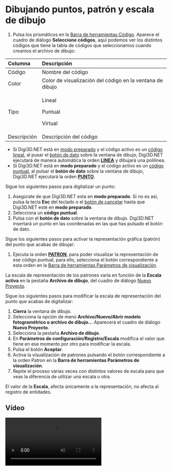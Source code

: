 # Dibujando puntos, patrón y escala de dibujo

1. Pulsa los prismáticos en la [Barra de herramientas Código](https://github.com/digi21/docs/tree/7fc627c885c16fb88afc7cc05a6df2a2f4a54563/digi3d-net/primeros-pasos/comenzando-a-utilizar-digi3d.net/comenzando-con-la-ventana-de-dibujo/BarraDeHerramientasCodigo.html). Aparece el cuadro de diálogo **Seleccione códigos**, aquí podemos ver los distintos códigos que tiene la tabla de códigos que seleccionamos cuando creamos el archivo de dibujo:

<table>
  <thead>
    <tr>
      <th style="text-align:left">Columna</th>
      <th style="text-align:left">Descripci&#xF3;n</th>
    </tr>
  </thead>
  <tbody>
    <tr>
      <td style="text-align:left">C&#xF3;digo</td>
      <td style="text-align:left">Nombre del c&#xF3;digo</td>
    </tr>
    <tr>
      <td style="text-align:left">Color</td>
      <td style="text-align:left">Color de visualizaci&#xF3;n del c&#xF3;digo en la ventana de dibujo</td>
    </tr>
    <tr>
      <td style="text-align:left">Tipo</td>
      <td style="text-align:left">
        <p>Lineal</p>
        <p>Puntual</p>
        <p>Virtual</p>
      </td>
    </tr>
    <tr>
      <td style="text-align:left">Descripci&#xF3;n</td>
      <td style="text-align:left">Descripci&#xF3;n del c&#xF3;digo</td>
    </tr>
  </tbody>
</table>

* Si Digi3D.NET está en [modo preparado](dibujando-puntos-patron-escala.md) y el código activo es un [código lineal](dibujando-puntos-patron-escala.md), al pusar el [botón de dato](dibujando-puntos-patron-escala.md) sobre la ventana de dibujo, Digi3D.NET ejecutará de manera automática la orden [**LINEA**](https://github.com/digi21/docs/tree/7fc627c885c16fb88afc7cc05a6df2a2f4a54563/digi3d-net/primeros-pasos/comenzando-a-utilizar-digi3d.net/comenzando-con-la-ventana-de-dibujo/LINEA.html) y dibujará una polilínea.
* Si Digi3D.NET está en **modo preparado** y el código activo es un [código puntual](dibujando-puntos-patron-escala.md), al pulsar el **botón de dato** sobre la ventana de dibujo, Digi3D.NET ejecutará la orden [**PUNTO**](https://github.com/digi21/docs/tree/7fc627c885c16fb88afc7cc05a6df2a2f4a54563/digi3d-net/primeros-pasos/comenzando-a-utilizar-digi3d.net/comenzando-con-la-ventana-de-dibujo/PUNTO.html).

Sigue los siguientes pasos para digitalizar un punto:

1. Asegúrate de que Digi3D.NET esta en **modo preparado**. Si no es así, pulsa la tecla **Esc** del teclado o el [botón de cancelar](dibujando-puntos-patron-escala.md) hasta que Digi3D.NET esté en **modo preparado**. 
2. Selecciona un **código puntual**.
3. Pulsa con el **botón de dato** sobre la ventana de dibujo. Digi3D.NET insertará un punto en las coordenadas en las que has pulsado el botón de dato.

Sigue los siguientes pasos para activar la representación gráfica \(patrón\) del punto que acabas de dibujar:

1. Ejecuta la orden [**PATRON**](https://github.com/digi21/docs/tree/7fc627c885c16fb88afc7cc05a6df2a2f4a54563/digi3d-net/primeros-pasos/comenzando-a-utilizar-digi3d.net/comenzando-con-la-ventana-de-dibujo/PATRON.html), para poder visualizar la representación de ese código puntual, para ello, selecciona el botón correspondiente a esta orden en la [Barra de herramientas Parámetros de visualización](https://github.com/digi21/docs/tree/7fc627c885c16fb88afc7cc05a6df2a2f4a54563/digi3d-net/primeros-pasos/comenzando-a-utilizar-digi3d.net/comenzando-con-la-ventana-de-dibujo/BarraDeHerramientasParametrosDeVisualizacion.html).

La escala de representación de los patrones varía en función de la **Escala activa** en la pestaña **Archivo de dibujo**, del cuadro de diálogo [Nuevo Proyecto](https://github.com/digi21/docs/tree/7fc627c885c16fb88afc7cc05a6df2a2f4a54563/digi3d-net/primeros-pasos/comenzando-a-utilizar-digi3d.net/comenzando-con-la-ventana-de-dibujo/CuadroDeDialogoNuevoProyecto.html).

Sigue los siguientes pasos para modificar la escala de representación del punto que acabas de digitalizar:

1. **Cierra** la ventana de dibujo.
2. Selecciona la opción de menú **Archivo/Nuevo/Abrir modelo fotogramétrico o archivo de dibujo...** Aparecerá el cuadro de diálogo **Nuevo Proyecto**.
3. Selecciona la pestaña **Archivo de dibujo**.
4. En **Parámetros de configuración/Registro/Escala** modifica el valor que tiene en ese momento por otro para modificar la escala.
5. Pulsa el botón **Aceptar**.
6. Activa la visualización de patrones pulsando el botón correspondiente a la orden Patron en la **Barra de herramientas Parámetros de visualización**.
7. Repite el proceso varias veces con distintos valores de escala para que veas la diferencia de utilizar una escala u otra.

El valor de la **Escala**, afecta únicamente a la representación, no afecta al registro de entidades.

## Vídeo

<video controls>
    <source src="https://digi21.blob.core.windows.net/videos-ayuda/Dibujando%20puntos%20y%20activacion%20de%20patron%20y%20funcion%20del%20parametro%20escala.mp4" type="video/mp4">
</video>

